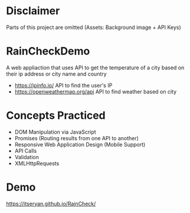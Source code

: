 # Disclaimer
Parts of this project are omitted (Assets: Background image + API Keys)

# RainCheckDemo
A web appliaction that uses API to get the temperature of a city based on their ip address or city name and country
- https://ipinfo.io/ API to find the user's IP
- https://openweathermap.org/api API to find weather based on city

# Concepts Practiced
- DOM Manipulation via JavaScript
- Promises (Routing results from one API to another)
- Responsive Web Application Design (Mobile Support)
- API Calls 
- Validation
- XMLHttpRequests

# Demo
https://itseryan.github.io/RainCheck/

